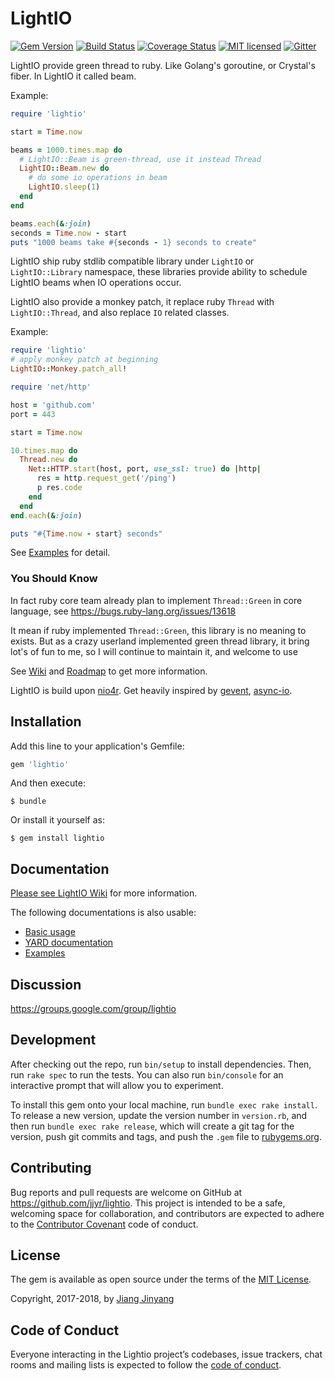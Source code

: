 # LightIO


[![Gem Version](https://badge.fury.io/rb/lightio.svg)](http://rubygems.org/gems/lightio)
[![Build Status](https://travis-ci.org/socketry/lightio.svg?branch=master)](https://travis-ci.org/socketry/lightio)
[![Coverage Status](https://coveralls.io/repos/github/socketry/lightio/badge.svg?branch=master)](https://coveralls.io/github/socketry/lightio?branch=master)
[![MIT licensed](https://img.shields.io/badge/license-MIT-blue.svg)](https://github.com/jjyr/lightio/blob/master/LICENSE.txt)
[![Gitter](https://badges.gitter.im/join.svg)](https://gitter.im/lightio-dev/Lobby)

LightIO provide green thread to ruby. Like Golang's goroutine, or Crystal's fiber. In LightIO it called beam. 

Example:

``` ruby
require 'lightio'

start = Time.now

beams = 1000.times.map do
  # LightIO::Beam is green-thread, use it instead Thread
  LightIO::Beam.new do
    # do some io operations in beam
    LightIO.sleep(1)
  end
end

beams.each(&:join)
seconds = Time.now - start
puts "1000 beams take #{seconds - 1} seconds to create"

```


LightIO ship ruby stdlib compatible library under `LightIO` or `LightIO::Library` namespace, 
these libraries provide ability to schedule LightIO beams when IO operations occur.


LightIO also provide a monkey patch, it replace ruby `Thread` with `LightIO::Thread`, and also replace `IO` related classes.

Example:

``` ruby
require 'lightio'
# apply monkey patch at beginning
LightIO::Monkey.patch_all!

require 'net/http'

host = 'github.com'
port = 443

start = Time.now

10.times.map do
  Thread.new do
    Net::HTTP.start(host, port, use_ssl: true) do |http|
      res = http.request_get('/ping')
      p res.code
    end
  end
end.each(&:join)

puts "#{Time.now - start} seconds"

``` 

See [Examples](/examples) for detail.

### You Should Know

In fact ruby core team already plan to implement `Thread::Green` in core language, see https://bugs.ruby-lang.org/issues/13618

It mean if ruby implemented `Thread::Green`, this library is no meaning to exists.
But as a crazy userland implemented green thread library, it bring lot's of fun to me, so I will continue to maintain it, and welcome to use  


See [Wiki](https://github.com/jjyr/lightio/wiki) and [Roadmap](https://github.com/jjyr/lightio/wiki/Current-status-and-roadmap) to get more information.

LightIO is build upon [nio4r](https://github.com/socketry/nio4r). Get heavily inspired by [gevent](http://www.gevent.org/), [async-io](https://github.com/socketry/async-io).


## Installation

Add this line to your application's Gemfile:

```ruby
gem 'lightio'
```

And then execute:

    $ bundle

Or install it yourself as:

    $ gem install lightio

## Documentation

[Please see LightIO Wiki](https://github.com/jjyr/lightio/wiki) for more information.

The following documentations is also usable:

* [Basic usage](https://github.com/socketry/lightio/wiki/Basic-Usage)
* [YARD documentation](http://www.rubydoc.info/github/socketry/lightio/master)
* [Examples](/examples)

## Discussion

https://groups.google.com/group/lightio

## Development

After checking out the repo, run `bin/setup` to install dependencies. Then, run `rake spec` to run the tests. You can also run `bin/console` for an interactive prompt that will allow you to experiment.

To install this gem onto your local machine, run `bundle exec rake install`. To release a new version, update the version number in `version.rb`, and then run `bundle exec rake release`, which will create a git tag for the version, push git commits and tags, and push the `.gem` file to [rubygems.org](https://rubygems.org).

## Contributing

Bug reports and pull requests are welcome on GitHub at https://github.com/jjyr/lightio. This project is intended to be a safe, welcoming space for collaboration, and contributors are expected to adhere to the [Contributor Covenant](http://contributor-covenant.org) code of conduct.

## License

The gem is available as open source under the terms of the [MIT License](https://opensource.org/licenses/MIT).

Copyright, 2017-2018, by [Jiang Jinyang](http://justjjy.com/)

## Code of Conduct

Everyone interacting in the Lightio project’s codebases, issue trackers, chat rooms and mailing lists is expected to follow the [code of conduct](https://github.com/[USERNAME]/lightio/blob/master/CODE_OF_CONDUCT.md).
